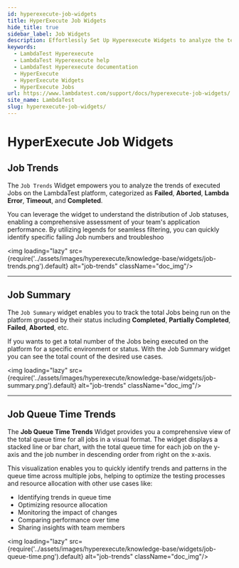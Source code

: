 ```yaml
---
id: hyperexecute-job-widgets
title: HyperExecute Job Widgets
hide_title: true
sidebar_label: Job Widgets
description: Effortlessly Set Up Hyperexecute Widgets to analyze the test results
keywords:
  - LambdaTest Hyperexecute
  - LambdaTest Hyperexecute help
  - LambdaTest Hyperexecute documentation
  - HyperExecute
  - HyperExecute Widgets
  - HyperExecute Jobs
url: https://www.lambdatest.com/support/docs/hyperexecute-job-widgets/
site_name: LambdaTest
slug: hyperexecute-job-widgets/
---
```


<script type="application/ld+json"
      dangerouslySetInnerHTML={{ __html: JSON.stringify({
       "@context": "https://schema.org",
        "@type": "BreadcrumbList",
        "itemListElement": [{
          "@type": "ListItem",
          "position": 1,
          "name": "Home",
          "item": "https://www.lambdatest.com"
        },{
          "@type": "ListItem",
          "position": 2,
          "name": "Support",
          "item": "https://www.lambdatest.com/support/docs/"
        },{
          "@type": "ListItem",
          "position": 3,
          "name": "HyperExecute Widgets",
          "item": "https://www.lambdatest.com/support/docs/hyperexecute-job-widgets/"
        }]
      })
    }}
></script>

# HyperExecute Job Widgets

## Job Trends

The `Job Trends` Widget empowers you to analyze the trends of executed Jobs on the LambdaTest platform, categorized as **Failed**, **Aborted**, **Lambda Error**, **Timeout**, and **Completed**.

You can leverage the widget to understand the distribution of Job statuses, enabling a comprehensive assessment of your team's application performance. By utilizing legends for seamless filtering, you can quickly identify specific failing Job numbers and troubleshoo

<img loading="lazy" src={require('../assets/images/hyperexecute/knowledge-base/widgets/job-trends.png').default} alt="job-trends" className="doc_img"/>

***

## Job Summary

The `Job Summary` widget enables you to track the total Jobs being run on the platform grouped by their status including **Completed**, **Partially Completed**, **Failed**, **Aborted**, etc.

If you wants to get a total number of the Jobs being executed on the platform for a specific environment or status. With the Job Summary widget you can see the total count of the desired use cases.

<img loading="lazy" src={require('../assets/images/hyperexecute/knowledge-base/widgets/job-summary.png').default} alt="job-trends" className="doc_img"/>

***

<!-- ## Job Insights
The `Job Insights` widget allows the user to get deep insights about the Jobs executed on the platform categorized by their status including **Completed**, **Failed**, **Lambda Error**, **Timeout**, and **Cancelled**.
You can understand the status distribution of the Jobs executed by your team and drill down into each failed Job number to understand where the error lies and troubleshoot it.
<img loading="lazy" src={require('../assets/images/hyperexecute/knowledge-base/widgets/job-insights.png').default} alt="job-trends" className="doc_img"/> -->

## Job Queue Time Trends

The **Job Queue Time Trends** Widget provides you a comprehensive view of the total queue time for all jobs in a visual format. The widget displays a stacked line or bar chart, with the total queue time for each job on the y-axis and the job number in descending order from right on the x-axis.

This visualization enables you to quickly identify trends and patterns in the queue time across multiple jobs, helping to optimize the testing processes and resource allocation with other use cases like:

- Identifying trends in queue time
- Optimizing resource allocation
- Monitoring the impact of changes
- Comparing performance over time
- Sharing insights with team members

<img loading="lazy" src={require('../assets/images/hyperexecute/knowledge-base/widgets/job-queue-time.png').default} alt="job-trends" className="doc_img"/>